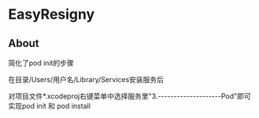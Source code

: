 # EasyResigny

## About

简化了pod init的步骤

在目录/Users/用户名/Library/Services安装服务后

对项目文件*.xcodeproj右键菜单中选择服务里"3.--------------------Pod"即可实现pod init 和 pod install